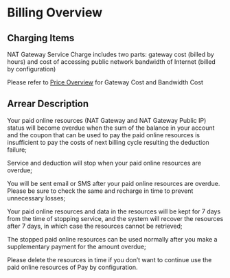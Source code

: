 # Billing Overview

## Charging Items
NAT Gateway Service Charge includes two parts: gateway cost (billed by hours) and cost of accessing public network bandwidth of Internet (billed by configuration)

Please refer to [Price Overview](Price-Overview.md) for Gateway Cost and Bandwidth Cost

## Arrear Description
Your paid online resources (NAT Gateway and NAT Gateway Public IP) status will become overdue when the sum of the balance in your account and the coupon that can be used to pay the paid online resources is insufficient to pay the costs of next billing cycle resulting the deduction failure;

Service and deduction will stop when your paid online resources are overdue;

You will be sent email or SMS after your paid online resources are overdue. Please be sure to check the same and recharge in time to prevent unnecessary losses;

Your paid online resources and data in the resources will be kept for 7 days from the time of stopping service, and the system will recover the resources after 7 days, in which case the resources cannot be retrieved;

The stopped paid online resources can be used normally after you make a supplementary payment for the amount overdue;

Please delete the resources in time if you don’t want to continue use the paid online resources of Pay by configuration.
